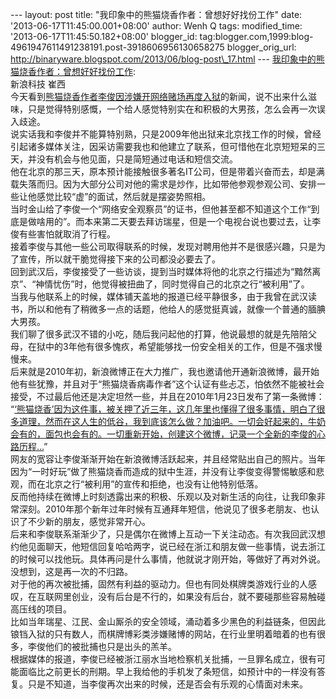 --- layout: post title: "我印象中的熊猫烧香作者：曾想好好找份工作" date:
'2013-06-17T11:45:00.001+08:00' author: Wenh Q tags: modified\_time:
'2013-06-17T11:45:50.182+08:00' blogger\_id:
tag:blogger.com,1999:blog-4961947611491238191.post-3918606956130658275
blogger\_orig\_url:
http://binaryware.blogspot.com/2013/06/blog-post\_17.html ---
[我印象中的熊猫烧香作者：曾想好好找份工作](http://www.oschina.net/news/41474):
\
新浪科技 崔西\
今天看到[熊猫烧香作者李俊因涉嫌开网络赌场再度入狱](http://tech.sina.com.cn/i/2013-06-13/22588436718.shtml)的新闻，说不出来什么滋味，只是觉得特别感慨，一个给人感觉特别实在和积极的大男孩，怎么会再一次误入歧途。\
说实话我和李俊并不能算特别熟，只是2009年他出狱来北京找工作的时候，曾经引起诸多媒体关注，因采访需要我也和他建立了联系，但可惜他在北京短短呆的三天，并没有机会与他见面，只是简短通过电话和短信交流。\
他在北京的那三天，原本预计能接触很多著名IT公司，但是带着兴奋而去，却是满载失落而归。因为大部分公司对他的需求是炒作，比如带他参观参观公司、安排一些让他感觉比较“虚”的面试，然后就是摆姿势照相。\
当时金山给了李俊一个“网络安全观察员”的证书，但他甚至都不知道这个工作“到底是做啥用的”。而本来第二天要去拜访瑞星，但是一个电视台说也要过去，让李俊有些害怕就取消了行程。\
接着李俊与其他一些公司取得联系的时候，发现对聘用他并不是很感兴趣，只是为了宣传，所以就干脆觉得接下来的公司都没必要去了。\
回到武汉后，李俊接受了一些访谈，提到当时媒体将他的北京之行描述为“黯然离京”、“神情忧伤”时，他觉得被扭曲了，同时觉得自己的北京之行“被利用”了。\
当我与他联系上的时候，媒体铺天盖地的报道已经平静很多，由于我曾在武汉读书，所以和他有了稍微多一点的话题，他给人的感觉挺真诚，就像一个普通的腼腆大男孩。\
我们聊了很多武汉不错的小吃，随后我问起他的打算，他说最想的就是先陪陪父母，在狱中的3年他有很多愧疚，希望能够找一份安全相关的工作，但是不强求慢慢来。\
后来就是2010年初，新浪微博正在大力推广，我也邀请他开通新浪微博，最开始他有些犹豫，并且对于“熊猫烧香病毒作者”这个认证有些忐忑，怕依然不能被社会接受，不过最后他还是决定坦然一些，并且在2010年1月23日发布了第一条微博：\
“[‘熊猫烧香’因为这件事，被关押了近三年，这几年里也懂得了很多事情，明白了很多道理，然而在这人生的低谷，我到底该怎么做？加油吧。一切会好起来的，牛奶会有的，面包也会有的。一切重新开始，创建这个微博，记录一个全新的李俊的心路历程...](http://weibo.com/1452796765/k4CbVcEO0)”\
网友的宽容让李俊渐渐开始在新浪微博活跃起来，并且经常贴出自己的照片。当年因为“一时好玩”做了熊猫烧香而造成的狱中生涯，并没有让李俊变得警惕敏感和悲观，而在北京之行“被利用”的宣传和拒绝，也没有让他特别低落。\
反而他持续在微博上时刻透露出来的积极、乐观以及对新生活的向往，让我印象非常深刻。2010年那个新年过年时候有互通拜年短信，他说见了很多老朋友、也认识了不少新的朋友，感觉非常开心。\
后来和李俊联系渐渐少了，只是偶尔在微博上互动一下关注动态。有次我回武汉想约他见面聊天，他短信回复哈哈两字，说已经在浙江和朋友做一些事情，说去浙江的时候可以找他玩。具体再问是什么事情，他就说才刚开始，等做好了再对外说。\
没想到，这是再一次的不归路。\
对于他的再次被批捕，固然有利益的驱动力。但也有同处棋牌类游戏行业的人感叹，在互联网里创业，没有后台是不行的，如果没有后台，就不要碰那些容易触碰高压线的项目。\
比如当年瑞星、江民、金山厮杀的安全领域，涌动着多少黑色的利益链条，但因此锒铛入狱的只有数人，而棋牌博彩类涉嫌赌博的网站，在行业里明着暗着的也有很多，李俊他们的被批捕也只是出头的羔羊。\
根据媒体的报道，李俊已经被浙江丽水当地检察机关批捕，一旦罪名成立，很有可能面临比之前更长的刑期。早上我给他的手机发了条短信，如预计中的一样没有答复。只是不知道，当李俊再次出来的时候，还是否会有乐观的心情面对未来。

